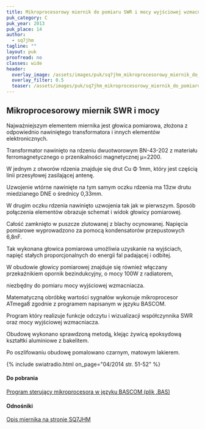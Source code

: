 ```yaml
---
title: Mikroprocesorowy miernik do pomiaru SWR i mocy wyjściowej wzmacniacza
puk_category: C
puk_year: 2013
puk_place: 14
author: 
  - sq7jhm
tagline: ""
layout: puk
proofread: no
classes: wide
header:
  overlay_image: /assets/images/puk/sq7jhm_mikroprocesorowy_miernik_do_pomiaru_swr_i_mocy_wyjściowej_wzmacniacza.jpg
  overlay_filter: 0.5
  teaser: /assets/images/puk/sq7jhm_mikroprocesorowy_miernik_do_pomiaru_swr_i_mocy_wyjściowej_wzmacniacza.jpg
---
```






 







Mikroprocesorowy miernik SWR i mocy
-----------------------------------









 Najważniejszym elementem miernika jest głowica pomiarowa, złożona z odpowiednio nawiniętego transformatora i innych elementów elektronicznych.

 Transformator nawinięto na rdzeniu dwuotworowym BN-43-202 z materiału ferromagnetycznego o przenikalności magnetycznej μ=2200.

 W jednym z otworów rdzenia znajduje się drut Cu Φ 1mm, który jest częścią linii przesyłowej zasilającej antenę.

 Uzwojenie wtórne nawinięte na tym samym oczku rdzenia ma 13zw drutu miedzianego DNE o średnicy 0,33mm.

 W drugim oczku rdzenia nawinięto uzwojenia tak jak w pierwszym. Sposób połączenia elementów obrazuje schemat i widok głowicy pomiarowej.

 Całość zamknięto w puszcze zlutowanej z blachy ocynowanej. Napięcia pomiarowe wyprowadzono za pomocą kondensatorów przepustowych 6,8nF.

 Tak wykonana głowica pomiarowa umożliwia uzyskanie na wyjściach, napięć stałych proporcjonalnych do energii fal padającej i odbitej.








 W obudowie głowicy pomiarowej znajduje się również włączany przekaźnikiem opornik bezindukcyjny, o mocy 100W z radiatorem,

 niezbędny do pomiaru mocy wyjściowej wzmacniacza.






 Matematyczną obróbkę wartości sygnałów wykonuje mikroprocesor ATmega8 zgodnie z programem napisanym w języku BASCOM.

 Program który realizuje funkcje odczytu i wizualizacji współczynnika SWR oraz mocy wyjściowej wzmacniacza.






 Obudowę wykonano sprawdzoną metodą, klejąc żywicą epoksydową kształtki aluminiowe z bakelitem.

 Po oszlifowaniu obudowę pomalowano czarnym, matowym lakierem.



{% include swiatradio.html on_page="04/2014 str. 51-52" %}
#### Do pobrania

[Program sterujący mikroprocesora w języku BASCOM (plik .BAS)](/assets/bin/SQ7JHM_Miernik-SWR-i-mocy_program-BASCOM.bas)




#### Odnośniki

[Opis miernika na stronie SQ7JHM](https://sq7jhm.pzk.pl/swrmeter.html)

 





 





 


